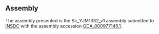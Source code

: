

Assembly
--------

The assembly presented is the Sc\_YJM1332\_v1 assembly submitted to
[INSDC](http://www.insdc.org) with the assembly accession
[GCA\_000977145.1](http://www.ebi.ac.uk/ena/data/view/GCA_000977145.1).

